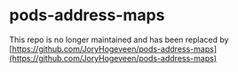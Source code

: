 pods-address-maps
=================

This repo is no longer maintained and has been replaced by [https://github.com/JoryHogeveen/pods-address-maps](https://github.com/JoryHogeveen/pods-address-maps)
